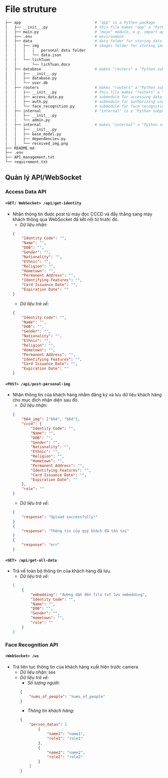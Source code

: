 # File struture
```bash
├── app                                 # "app" is a Python package
│   ├── __init__.py                     # this file makes "app" a "Python package"
│   ├── main.py                         # "main" module, e.g. import app.main
│   ├── .env                            # environment
│   ├── data                            # data folder for storing data and images
│   │   ├── img                         # images folder for storing images
│   │   │   │   personal data folder    
│   │   │   └── data.json               
│   │   └── lichTuan                    
│   │       └── lichTuan.docx           
│   ├── database                        # makes "routers" a "Python subpackage"
│   │   ├── __init__.py                 
│   │   ├── database.py                
│   │   └── user.db
│   ├── routers                         # makes "routers" a "Python subpackage"
│   │   ├── __init__.py                 # this file makes "routers" a "Python package"
│   │   ├── access_data.py              # submodule for accessing data
│   │   ├── auth.py                     # submodule for authorizing users
│   │   └── face_recognition.py         # submodule for face recognition
│   ├── internal                        # "internal" is a "Python subpackage"
│   │   ├── __init__.py                 
│   │   └── admin.py                    
│   ├── internal                        # makes "internal" a "Python subpackage"
│   │   ├── __init__.py
│   │   ├── base_model.py
│   │   ├── dependencies.py
│   │   └── received_img.png
├── README.md
├── .env
├── API_management.txt                       
└── requirement.txt                           
```

## Quản lý API/WebSocket

### Access Data API

#### `<GET/ WebSocket> /api/get-identity`
- Nhận thông tin được post từ máy đọc CCCD và đẩy thẳng sang máy khách thông qua WebSocket đã kết nối từ trước đó.
    - *Dữ liệu nhận:*
    ```json
    {
        "Identity Code": "",
        "Name": "",
        "DOB": "",
        "Gender": "",
        "Nationality": "",
        "Ethnic": "",
        "Religion": "",
        "Hometown": "",
        "Permanent Address": "",
        "Identifying Features": "",
        "Card Issuance Date": "",
        "Expiration Date": ""
    }
    ```
    - *Dữ liệu trả về:*
    ```json
    {
        "Identity Code": "",
        "Name": "",
        "DOB": "",
        "Gender": "",
        "Nationality": "",
        "Ethnic": "",
        "Religion": "",
        "Hometown": "",
        "Permanent Address": "",
        "Identifying Features": "",
        "Card Issuance Date": "",
        "Expiration Date": ""
    }
    ```

#### `<POST> /api/post-personal-img`
- Nhận thông tin của khách hàng nhằm đăng ký và lưu dữ liệu khách hàng cho mục đích nhận diện sau đó.
    - *Dữ liệu nhận:*
    ```json
    {
        "b64_img": ["b64", "b64"],
        "cccd": {
            "Identity Code": "",
            "Name": "",
            "DOB": "",
            "Gender": "",
            "Nationality": "",
            "Ethnic": "",
            "Religion": "",
            "Hometown": "",
            "Permanent Address": "",
            "Identifying Features": "",
            "Card Issuance Date": "",
            "Expiration Date": ""
        },
        "role": ""
    }
    ```
    - *Dữ liệu trả về:*
    ```json
    {
        "response": "Upload successfully!" 
    }
    {
        "response": "Thông tin của quý khách đã tồn tại"
    }
    {
        "response": "err"
    }
    ```

#### `<GET> /api/get-all-data`
- Trả về toàn bộ thông tin của khách hàng đã lưu.
    - *Dữ liệu trả về:*
    ```json
    [
        {
            "embedding": "đường dẫn đến file txt lưu embedding",
            "Identity Code": "",
            "Name": "",
            "DOB": "",
            "Gender": "",
            "Hometown": "",
            "role": ""
        }
    ]
    ```

### Face Recognition API

#### `<WebSocket> /ws`
- Trả liên tục thông tin của khách hàng xuất hiện trước camera.
    - *Dữ liệu nhận:* `b64`
    - *Dữ liệu trả về:*
        - *Số lượng người:*
        ```json
        {
            "nums_of_people": "nums_of_people"
        }
        ```
        - *Thông tin khách hàng:*
        ```json
        {
            "person_datas": [
                {
                    "name1": "name1",
                    "role1": "role1"
                },
                {
                    "name2": "name2",
                    "role2": "role2"
                }
            ]
        }
        ```